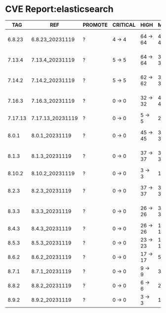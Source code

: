 # CVE Report:elasticsearch
|   TAG   |       REF        | PROMOTE | CRITICAL |   HIGH   |   MEDIUM   |    LOW     | UNKNOWN |
|---------|------------------|---------|----------|----------|------------|------------|---------|
| 6.8.23  | 6.8.23_20231119  | ?       | 4 -> 4   | 64 -> 64 | 497 -> 497 | 553 -> 553 | 0 -> 0  |
| 7.13.4  | 7.13.4_20231119  | ?       | 5 -> 5   | 64 -> 64 | 378 -> 378 | 262 -> 262 | 0 -> 0  |
| 7.14.2  | 7.14.2_20231119  | ?       | 5 -> 5   | 62 -> 62 | 381 -> 381 | 262 -> 262 | 0 -> 0  |
| 7.16.3  | 7.16.3_20231119  | ?       | 0 -> 0   | 32 -> 32 | 423 -> 423 | 211 -> 211 | 0 -> 0  |
| 7.17.13 | 7.17.13_20231119 | ?       | 0 -> 0   | 5 -> 5   | 22 -> 22   | 27 -> 27   | 0 -> 0  |
| 8.0.1   | 8.0.1_20231119   | ?       | 0 -> 0   | 45 -> 45 | 394 -> 394 | 206 -> 206 | 0 -> 0  |
| 8.1.3   | 8.1.3_20231119   | ?       | 0 -> 0   | 37 -> 37 | 386 -> 386 | 185 -> 185 | 0 -> 0  |
| 8.10.2  | 8.10.2_20231119  | ?       | 0 -> 0   | 3 -> 3   | 13 -> 13   | 26 -> 26   | 0 -> 0  |
| 8.2.3   | 8.2.3_20231119   | ?       | 0 -> 0   | 37 -> 37 | 374 -> 374 | 171 -> 171 | 0 -> 0  |
| 8.3.3   | 8.3.3_20231119   | ?       | 0 -> 0   | 26 -> 26 | 361 -> 361 | 171 -> 171 | 0 -> 0  |
| 8.4.3   | 8.4.3_20231119   | ?       | 0 -> 0   | 26 -> 26 | 143 -> 143 | 73 -> 73   | 0 -> 0  |
| 8.5.3   | 8.5.3_20231119   | ?       | 0 -> 0   | 23 -> 23 | 122 -> 122 | 62 -> 62   | 0 -> 0  |
| 8.6.2   | 8.6.2_20231119   | ?       | 0 -> 0   | 17 -> 17 | 57 -> 57   | 58 -> 58   | 0 -> 0  |
| 8.7.1   | 8.7.1_20231119   | ?       | 0 -> 0   | 9 -> 9   | 35 -> 35   | 44 -> 44   | 0 -> 0  |
| 8.8.2   | 8.8.2_20231119   | ?       | 0 -> 0   | 6 -> 6   | 24 -> 24   | 34 -> 34   | 0 -> 0  |
| 8.9.2   | 8.9.2_20231119   | ?       | 0 -> 0   | 3 -> 3   | 17 -> 17   | 29 -> 29   | 0 -> 0  |
